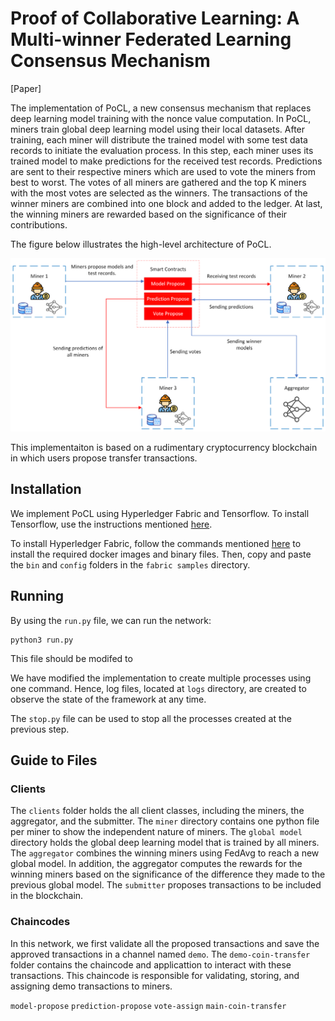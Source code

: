 # Proof of Collaborative Learning: A Multi-winner Federated Learning Consensus Mechanism

[Paper] 


The implementation of PoCL, a new consensus mechanism that replaces deep learning model training with the nonce value computation.
In PoCL, miners train global deep learning model using their local datasets. After training, each miner will distribute the trained model with some test data records to initiate the evaluation process. In this step, each miner uses its trained model to make predictions for the received test records. Predictions are sent to their respective miners which are used to vote the miners from best to worst. The votes of all miners are gathered and the top K miners with the most votes are selected as the winners. The transactions of the winner miners are combined into one block and added to the ledger. At last, the winning miners are rewarded based on the significance of their contributions.

The figure below illustrates the high-level architecture of PoCL.

![Design](./figures/Design%201.png "Title")

This implementaiton is based on a rudimentary cryptocurrency blockchain in which users propose transfer transactions. 
## Installation
We implement PoCL using Hyperledger Fabric and Tensorflow.
To install Tensorflow, use the instructions mentioned [here](https://www.tensorflow.org/install/pip).

To install Hyperledger Fabric, follow the commands mentioned [here](https://hyperledger-fabric.readthedocs.io/en/release-2.5/getting_started.html) to install the required docker images and binary files. Then, copy and paste the `bin` and `config` folders in the `fabric samples` directory.


## Running
By using the `run.py` file, we can run the network:

```
python3 run.py
```
This file should be modifed to 


We have modified the implementation to create multiple processes using one command. Hence, log files, located at `logs` directory, are created to observe the state of the framework at any time. 

The `stop.py` file can be used to stop all the processes created at the previous step.


## Guide to Files

### Clients
The `clients` folder holds the all client classes, including the miners, the aggregator, and the submitter. The `miner` directory contains one python file per miner to show the independent nature of miners. The `global model` directory holds the global deep learning model that is trained by all miners. The `aggregator` combines the winning miners using FedAvg to reach a new global model. In addition, the aggregator computes the rewards for the winning miners based on the significance of the difference they made to the previous global model. The `submitter` proposes transactions to be included in the blockchain.

### Chaincodes
In this network, we first validate all the proposed transactions and save the approved transactions in a channel named `demo`. The `demo-coin-transfer` folder contains the chaincode and applicattion to interact with these transactions. This chaincode is responsible for validating, storing, and assigning demo transactions to miners.

`model-propose`
`prediction-propose`
`vote-assign`
`main-coin-transfer`

